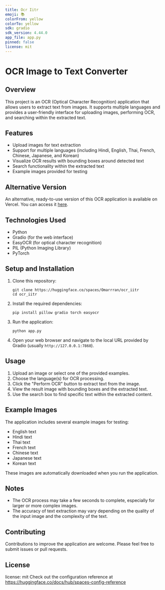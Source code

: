 ```yaml
---
title: Ocr Iitr
emoji: 📚
colorFrom: yellow
colorTo: yellow
sdk: gradio
sdk_version: 4.44.0
app_file: app.py
pinned: false
license: mit
---
```

# OCR Image to Text Converter

## Overview

This project is an OCR (Optical Character Recognition) application that allows users to extract text from images. It supports multiple languages and provides a user-friendly interface for uploading images, performing OCR, and searching within the extracted text.

## Features

- Upload images for text extraction
- Support for multiple languages (including Hindi, English, Thai, French, Chinese, Japanese, and Korean)
- Visualize OCR results with bounding boxes around detected text
- Search functionality within the extracted text
- Example images provided for testing
## Alternative Version

An alternative, ready-to-use version of this OCR application is available on Vercel. You can access it [here](https://iitr-haq-nawaz-maliks-projects.vercel.app/).
## Technologies Used

- Python
- Gradio (for the web interface)
- EasyOCR (for optical character recognition)
- PIL (Python Imaging Library)
- PyTorch

## Setup and Installation

1. Clone this repository:
   ```
   git clone https://huggingface.co/spaces/Omarrran/ocr_iitr
   cd ocr_iitr
   ```

2. Install the required dependencies:
   ```
   pip install pillow gradio torch easyocr
   ```

3. Run the application:
   ```
   python app.py
   ```

4. Open your web browser and navigate to the local URL provided by Gradio (usually `http://127.0.0.1:7860`).

## Usage

1. Upload an image or select one of the provided examples.
2. Choose the language(s) for OCR processing.
3. Click the "Perform OCR" button to extract text from the image.
4. View the result image with bounding boxes and the extracted text.
5. Use the search box to find specific text within the extracted content.

## Example Images

The application includes several example images for testing:

- English text
- Hindi text
- Thai text
- French text
- Chinese text
- Japanese text
- Korean text

These images are automatically downloaded when you run the application.



## Notes

- The OCR process may take a few seconds to complete, especially for larger or more complex images.
- The accuracy of text extraction may vary depending on the quality of the input image and the complexity of the text.

## Contributing

Contributions to improve the application are welcome. Please feel free to submit issues or pull requests.

## License

license: mit
Check out the configuration reference at https://huggingface.co/docs/hub/spaces-config-reference

